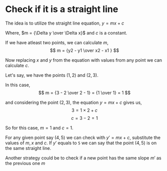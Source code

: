# Check if it is a straight line

The idea is to utilize the straight line equation, $y = mx + c$

Where, $m = {\Delta y \over \Delta x}$ and $c$ is a constant.

If we have atleast two points, we can calculate $m$,
$$ m = {y2 - y1 \over x2 - x1 } $$

Now replacing $x$ and $y$ from the equation with values from any point we can calculate $c$.

Let's say, we have the points $(1, 2)$ and $(2, 3)$.

In this case,
$$ m = {3 - 2 \over 2 - 1} = {1 \over 1} = 1 $$

and considering the point $(2, 3)$, the equation $y = mx + c$ gives us,
$$ 3 = 1 \times 2 + c $$
$$ c = 3 - 2 = 1 $$

So for this case, $m = 1$ and $c = 1$.

For any given point say $(4, 5)$ we can check with $y' = mx + c$, substitute the values of $m, x$ and $c$. If $y'$ equals to `5` we can say that the point $(4, 5)$ is on the same straight line.

Another strategy could be to check if a new point has the same slope $m'$ as the previous one $m$
